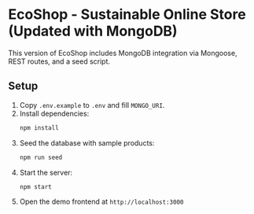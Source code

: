 # EcoShop - Sustainable Online Store (Updated with MongoDB)

This version of EcoShop includes MongoDB integration via Mongoose, REST routes, and a seed script.

## Setup

1. Copy `.env.example` to `.env` and fill `MONGO_URI`.
2. Install dependencies:
   ```bash
   npm install
   ```
3. Seed the database with sample products:
   ```bash
   npm run seed
   ```
4. Start the server:
   ```bash
   npm start
   ```
5. Open the demo frontend at `http://localhost:3000`

